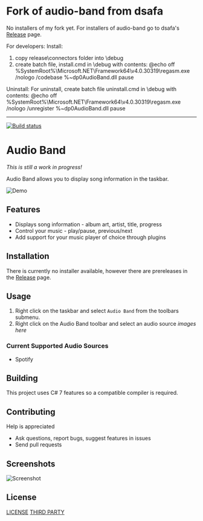 # Fork of audio-band from dsafa

No installers of my fork yet. For installers of audio-band go to dsafa's [Release](https://github.com/dsafa/audio-band/releases) page.

For developers:
Install:
1. copy release\connectors folder into \debug
2. create batch file, install.cmd in \debug with contents:
@echo off
%SystemRoot%\Microsoft.NET\Framework64\v4.0.30319\regasm.exe /nologo /codebase %~dp0AudioBand.dll
pause

Uninstall:
For uninstall, create batch file uninstall.cmd in \debug with contents:
@echo off
%SystemRoot%\Microsoft.NET\Framework64\v4.0.30319\regasm.exe /nologo /unregister %~dp0AudioBand.dll
pause

---

[![Build status](https://ci.appveyor.com/api/projects/status/v32xl29r8uucuwj3?svg=true)](https://ci.appveyor.com/project/dsafa/audio-band)

# Audio Band
*This is still a work in progress!*

Audio Band allows you to display song information in the taskbar.

![Demo](./screenshots/demo.gif)

## Features
- Displays song information - album art, artist, title, progress
- Control your music - play/pause, previous/next
- Add support for your music player of choice through plugins

## Installation
There is currently no installer available, however there are prereleases in the [Release](https://github.com/dsafa/audio-band/releases) page.

## Usage
1. Right click on the taskbar and select `Audio Band` from the toolbars submenu.
2. Right click on the Audio Band toolbar and select an audio source
_images here_

### Current Supported Audio Sources
- Spotify

## Building
This project uses C# 7 features so a compatible compiler is required.

## Contributing
Help is appreciated
- Ask questions, report bugs, suggest features in issues
- Send pull requests

## Screenshots
![Screenshot](./screenshots/screenshot.png)

## License
[LICENSE](https://github.com/dsafa/audio-band/blob/master/LICENSE)
[THIRD PARTY](https://github.com/dsafa/audio-band/blob/master/LICENSE-3RD-PARTY)
